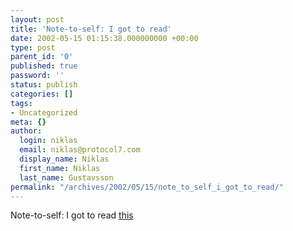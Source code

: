 ```yaml
---
layout: post
title: 'Note-to-self: I got to read'
date: 2002-05-15 01:15:38.000000000 +00:00
type: post
parent_id: '0'
published: true
password: ''
status: publish
categories: []
tags:
- Uncategorized
meta: {}
author:
  login: niklas
  email: niklas@protocol7.com
  display_name: Niklas
  first_name: Niklas
  last_name: Gustavsson
permalink: "/archives/2002/05/15/note_to_self_i_got_to_read/"
---
```

Note-to-self: I got to read [this](http://www.newarchitectmag.com/documents/s=2453/new1020218556549/index.html)

